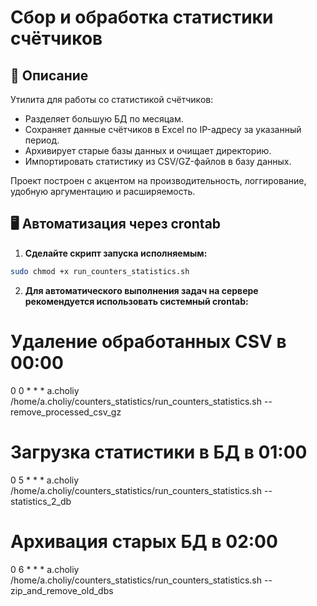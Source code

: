 # Сбор и обработка статистики счётчиков

## 📌 Описание

Утилита для работы со статистикой счётчиков:
- Разделяет большую БД по месяцам.
- Сохраняет данные счётчиков в Excel по IP-адресу за указанный период.
- Архивирует старые базы данных и очищает директорию.
- Импортировать статистику из CSV/GZ-файлов в базу данных.

Проект построен с акцентом на производительность, логгирование, удобную аргументацию и расширяемость.

## 🖥️ Автоматизация через crontab

1. **Сделайте скрипт запуска исполняемым:**
```bash
sudo chmod +x run_counters_statistics.sh
```

2. **Для автоматического выполнения задач на сервере рекомендуется использовать системный crontab:**
# Удаление обработанных CSV в 00:00
0 0 * * * a.choliy /home/a.choliy/counters_statistics/run_counters_statistics.sh --remove_processed_csv_gz

# Загрузка статистики в БД в 01:00
0 5 * * * a.choliy /home/a.choliy/counters_statistics/run_counters_statistics.sh --statistics_2_db

# Архивация старых БД в 02:00
0 6 * * * a.choliy /home/a.choliy/counters_statistics/run_counters_statistics.sh --zip_and_remove_old_dbs
